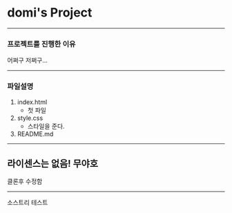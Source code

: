 # domi's Project

------------------

### 프로젝트를 진행한 이유
어쩌구 저쩌구...

------------------

### 파일설명
1. index.html
    - 첫 파일
2. style.css
    - 스타일을 준다.
3. README.md
-----------------
라이센스는 없음!
무야호    
-----------------
클론후 수정함

------------------
소스트리 테스트

